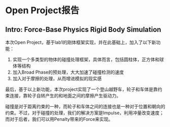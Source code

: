 # Open Project报告

## Intro: Force-Base Physics Rigid Body Simulation

本次Open Project，基于lab1的刚体框架实现，并在此基础上，加入了以下新功能：

1. 实现一个多类型的物体的碰撞处理框架，具体而言，包括圆柱体，正方体和球体等结构
2. 加入Broad Phase的预处理，大大加速了碰撞检测的速度
3. 加入对于摩擦的处理，从而增进模拟的现实感

最后，基于以上新功能，本次project实现了一个登山越野车，轮子和车体是靠约束连接，靠轮子自转产生的和地面之间的摩擦产生驱动力。

碰撞是对于距离约束的一种，而轮子和车体之间的连接也是一种对于位置和朝向的约束。不过，对于碰撞的处理，我们的解决方案是Impulse，利用冲量改变速度；而对于后者，我们可以用Penalty带来的Force来实现。
